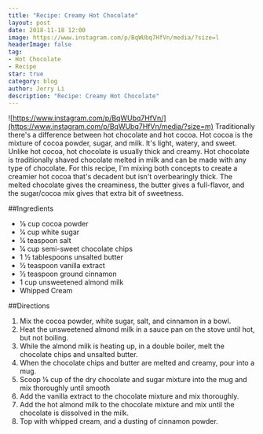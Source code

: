 ```yaml
---
title: "Recipe: Creamy Hot Chocolate"
layout: post
date: 2018-11-18 12:00
image: https://www.instagram.com/p/BqWUbq7HfVn/media/?size=l
headerImage: false
tag:
- Hot Chocolate
- Recipe
star: true
category: blog
author: Jerry Li
description: "Recipe: Creamy Hot Chocolate"
---
```

![https://www.instagram.com/p/BqWUbq7HfVn/](https://www.instagram.com/p/BqWUbq7HfVn/media/?size=m)
Traditionally there's a difference between hot chocolate and hot cocoa. Hot cocoa is the mixture of cocoa powder, sugar, and milk. It's light, watery, and sweet. Unlike hot cocoa, hot chocolate is usually thick and creamy. Hot chocolate is traditionally shaved chocolate melted in milk and can be made with any type of chocolate. For this recipe, I'm mixing both concepts to create a creamier hot cocoa that's decadent but isn't overbearingly thick. The melted chocolate gives the creaminess, the butter gives a full-flavor, and the sugar/cocoa mix gives that extra bit of sweetness.


##Ingredients

* 1&frasl;8 cup cocoa powder
* 1&frasl;4 cup white sugar
* 1&frasl;4 teaspoon salt
* 1&frasl;4 cup semi-sweet chocolate chips
* 1 1&frasl;2 tablespoons unsalted butter
* 1&frasl;2 teaspoon vanilla extract
* 1&frasl;2 teaspoon ground cinnamon
* 1 cup unsweetened almond milk
* Whipped Cream

##Directions
1. Mix the cocoa powder, white sugar, salt, and cinnamon in a bowl.
2. Heat the unsweetened almond milk in a sauce pan on the stove until hot, but not boiling.
3. While the almond milk is heating up, in a double boiler, melt the chocolate chips and unsalted butter.
4. When the chocolate chips and butter are melted and creamy, pour into a mug.
5. Scoop 1&frasl;8 cup of the dry chocolate and sugar mixture into the mug and mix thoroughly until smooth
6. Add the vanilla extract to the chocolate mixture and mix thoroughly.
7. Add the hot almond milk to the chocolate mixture and mix until the chocolate is dissolved in the milk.
8. Top with whipped cream, and a dusting of cinnamon powder.
